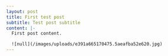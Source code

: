 ```yaml
---
layout: post
title: First test post
subtitle: Test post subtitle
content: |-
  First post content.

  ![null](/images/uploads/e391a665170475.5aeafba52e620.jpg)
---
```


